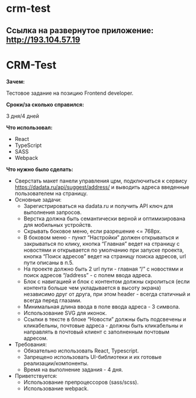 # crm-test

## Ссылка на развернутое приложение: http://193.104.57.19
# CRM-Test
**Зачем:**

Тестовое задание на позицию Frontend developer.

**Сроки/за сколько справился:**

3 дня/4 дней

**Что использовал:**

- React
- TypeScript
- SASS
- Webpack

**Что нужно было сделать:**

- Сверстать макет панели управления црм, подключиться к сервису https://dadata.ru/api/suggest/address/ и выводить адреса введенные пользователем на страницу.
- Основные задачи:
  - Зарегистрироваться на dadata.ru и получить API ключ для выполнения запросов.
  - Верстка должна быть семантически верной и оптимизирована для мобильных устройств.
  - Скрывать боковое меню, если разрешение <= 768px.
  - В боковом меню - пункт “Настройки” должен открываться и закрываться по клику, кнопка “Главная” ведет на страницу с новостями и открывается по умолчанию при запуске проекта, кнопка “Поиск адресов” ведет на страницу поиска адресов, url пути описаны в п.5.
  - На проекте должно быть 2 url пути - главная “/” с новостями и поиск адресов “/address” -  c полем ввода адреса.
  - Блок с навигацией и блок с контентом должны скролиться (если контента больше чем укладывается в высоту экрана) независимо друг от друга, при этом header - всегда статичный и всегда перед глазами.
  - Минимальная длина ввода в поле ввода адреса - 3 символа.
  - Использование SVG для иконок.
  - Ссылки в тексте в блоке “Новости” должны быть подсвечены и кликабельны, почтовые адреса - должны быть кликабельны и направлять в почтовый клиент с заполненным почтовым адресом.
- Требования:
  - Обязательно использовать React, Typescript.
  - Запрещено использовать UI-библиотеки и их готовые реализации/компоненты.
  - Время на выполнение задания - 4 дня.
- Приветствуется:
  - Использование препроцессоров (sass/scss).
  - Использование webpack.


